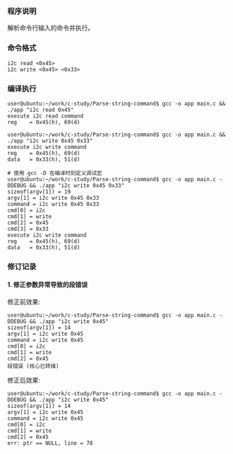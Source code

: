 ### 程序说明

解析命令行输入的命令并执行。

### 命令格式

    i2c read <0x45>
    i2c write <0x45> <0x33>

### 编译执行

    user@ubuntu:~/work/c-study/Parse-string-command$ gcc -o app main.c && ./app "i2c read 0x45"
    execute i2c read command
    reg    = 0x45(h), 69(d)

    user@ubuntu:~/work/c-study/Parse-string-command$ gcc -o app main.c && ./app "i2c write 0x45 0x33"
    execute i2c write command
    reg    = 0x45(h), 69(d)
    data   = 0x33(h), 51(d)

    # 使用 gcc -D 在编译时刻定义调试宏
    user@ubuntu:~/work/c-study/Parse-string-command$ gcc -o app main.c -DDEBUG && ./app "i2c write 0x45 0x33"
    sizeof(argv[1]) = 19
    argv[1] = i2c write 0x45 0x33
    command = i2c write 0x45 0x33
    cmd[0] = i2c
    cmd[1] = write
    cmd[2] = 0x45
    cmd[3] = 0x33
    execute i2c write command
    reg    = 0x45(h), 69(d)
    data   = 0x33(h), 51(d)

### 修订记录

#### 1. 修正参数异常导致的段错误

修正前效果:

    user@ubuntu:~/work/c-study/Parse-string-command$ gcc -o app main.c -DDEBUG && ./app "i2c write 0x45"
    sizeof(argv[1]) = 14
    argv[1] = i2c write 0x45
    command = i2c write 0x45
    cmd[0] = i2c
    cmd[1] = write
    cmd[2] = 0x45
    段错误 (核心已转储)

修正后效果:

    user@ubuntu:~/work/c-study/Parse-string-command$ gcc -o app main.c -DDEBUG && ./app "i2c write 0x45"
    sizeof(argv[1]) = 14
    argv[1] = i2c write 0x45
    command = i2c write 0x45
    cmd[0] = i2c
    cmd[1] = write
    cmd[2] = 0x45
    err: ptr == NULL, line = 78



